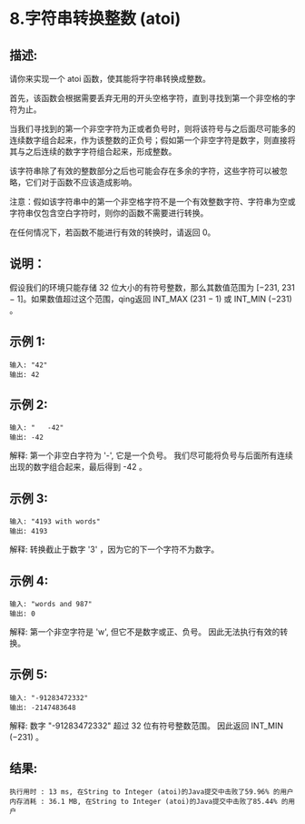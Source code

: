 8.字符串转换整数 (atoi)
=
描述:
-
请你来实现一个 atoi 函数，使其能将字符串转换成整数。

首先，该函数会根据需要丢弃无用的开头空格字符，直到寻找到第一个非空格的字符为止。

当我们寻找到的第一个非空字符为正或者负号时，则将该符号与之后面尽可能多的连续数字组合起来，作为该整数的正负号；假如第一个非空字符是数字，则直接将其与之后连续的数字字符组合起来，形成整数。

该字符串除了有效的整数部分之后也可能会存在多余的字符，这些字符可以被忽略，它们对于函数不应该造成影响。

注意：假如该字符串中的第一个非空格字符不是一个有效整数字符、字符串为空或字符串仅包含空白字符时，则你的函数不需要进行转换。

在任何情况下，若函数不能进行有效的转换时，请返回 0。

说明：
-
假设我们的环境只能存储 32 位大小的有符号整数，那么其数值范围为 [−231,  231 − 1]。如果数值超过这个范围，qing返回  INT_MAX (231 − 1) 或 INT_MIN (−231) 。

示例 1:
-
    输入: "42"
    输出: 42
示例 2:
-
    输入: "   -42"
    输出: -42
解释: 第一个非空白字符为 '-', 它是一个负号。
 我们尽可能将负号与后面所有连续出现的数字组合起来，最后得到 -42 。

示例 3:
-
    输入: "4193 with words"
    输出: 4193
解释: 转换截止于数字 '3' ，因为它的下一个字符不为数字。

示例 4:
-
    输入: "words and 987"
    输出: 0
解释: 第一个非空字符是 'w', 但它不是数字或正、负号。
     因此无法执行有效的转换。

示例 5:
-
    输入: "-91283472332"
    输出: -2147483648
解释: 数字 "-91283472332" 超过 32 位有符号整数范围。 
     因此返回 INT_MIN (−231) 。

结果:
-
    执行用时 : 13 ms, 在String to Integer (atoi)的Java提交中击败了59.96% 的用户
    内存消耗 : 36.1 MB, 在String to Integer (atoi)的Java提交中击败了85.44% 的用户
  
  

